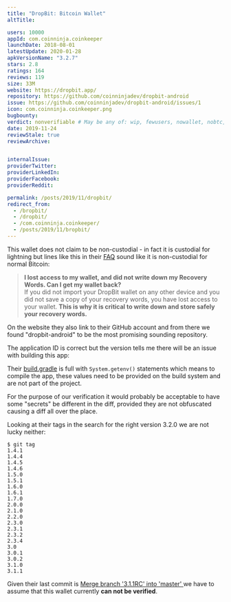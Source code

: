 ```yaml
---
title: "DropBit: Bitcoin Wallet"
altTitle: 

users: 10000
appId: com.coinninja.coinkeeper
launchDate: 2018-08-01
latestUpdate: 2020-01-28
apkVersionName: "3.2.7"
stars: 2.8
ratings: 164
reviews: 119
size: 33M
website: https://dropbit.app/
repository: https://github.com/coinninjadev/dropbit-android
issue: https://github.com/coinninjadev/dropbit-android/issues/1
icon: com.coinninja.coinkeeper.png
bugbounty: 
verdict: nonverifiable # May be any of: wip, fewusers, nowallet, nobtc, custodial, nosource, nonverifiable, verifiable, bounty, defunct
date: 2019-11-24
reviewStale: true
reviewArchive:


internalIssue: 
providerTwitter: 
providerLinkedIn: 
providerFacebook: 
providerReddit: 

permalink: /posts/2019/11/dropbit/
redirect_from:
  - /bropbit/
  - /dropbit/
  - /com.coinninja.coinkeeper/
  - /posts/2019/11/bropbit/
---
```



This wallet does not claim to be non-custodial - in fact it is custodial for
lightning but lines like this in their [FAQ](https://dropbit.app/faq.html#s2)
sound like it is non-custodial for normal Bitcoin:

> **I lost access to my wallet, and did not write down my Recovery Words. Can I get my wallet back?**<br>
> If you did not import your DropBit wallet on any other device and you did not
save a copy of your recovery words, you have lost access to your wallet. **This
is why it is critical to write down and store safely your recovery words.**

On the website they also link to their GitHub account and from there we found
"dropbit-android" to be the most promising sounding repository.

The application ID is correct but the version tells me there will be an issue
with building this app:

Their
[build.gradle](https://github.com/coinninjadev/dropbit-android/blob/master/app/build.gradle)
is full with `System.getenv()` statements which means to compile the app, these
values need to be provided on the build system and are not part of the project.

For the purpose of our verification it would probably be acceptable to have some
"secrets" be different in the diff, provided they are not obfuscated causing
a diff all over the place.

Looking at their tags in the search for the right version 3.2.0 we are not lucky
neither:

```
$ git tag
1.4.1
1.4.4
1.4.5
1.4.6
1.5.0
1.5.1
1.6.0
1.6.1
1.7.0
2.0.0
2.1.0
2.2.0
2.3.0
2.3.1
2.3.2
2.3.4
3.0
3.0.1
3.0.2
3.1.0
3.1.1
```

Given their last commit is
[Merge branch '3.1.1RC' into 'master' ](https://github.com/coinninjadev/dropbit-android/commit/d67d7c0b9cad27db94470231073c5d6cdda83cd0)
we have to assume that this wallet currently **can not be verified**.
